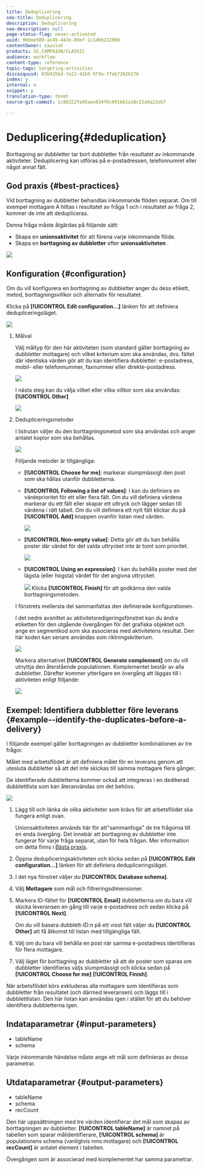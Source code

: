 ```yaml
---
title: Deduplicering
seo-title: Deduplicering
description: Deduplicering
seo-description: null
page-status-flag: never-activated
uuid: 90dee589-ac45-442e-89ef-1c14bb22200d
contentOwner: sauviat
products: SG_CAMPAIGN/CLASSIC
audience: workflow
content-type: reference
topic-tags: targeting-activities
discoiquuid: 83b915bd-7e23-41b5-9f9a-f7eb72026376
index: y
internal: n
snippet: y
translation-type: tm+mt
source-git-commit: 1c86322fa95aee024f6c691b61a10c21a9a22eb7

---
```



# Deduplicering{#deduplication}

Borttagning av dubbletter tar bort dubbletter från resultatet av inkommande aktiviteter. Deduplicering kan utföras på e-postadressen, telefonnumret eller något annat fält.

## God praxis {#best-practices}

Vid borttagning av dubbletter behandlas inkommande flöden separat. Om till exempel mottagare A hittas i resultatet av fråga 1 och i resultatet av fråga 2, kommer de inte att dedupliceras.

Denna fråga måste åtgärdas på följande sätt:

* Skapa en **unionsaktivitet** för att förena varje inkommande flöde.
* Skapa en **borttagning av dubbletter** efter **unionsaktiviteten** .

![](assets/dedup_bonnepratique.png)

## Konfiguration {#configuration}

Om du vill konfigurera en borttagning av dubbletter anger du dess etikett, metod, borttagningsvillkor och alternativ för resultatet.

Klicka på **[!UICONTROL Edit configuration...]** länken för att definiera dedupliceringsläget.

![](assets/s_user_segmentation_dedup_param.png)

1. Målval

   Välj måltyp för den här aktiviteten (som standard gäller borttagning av dubbletter mottagare) och vilket kriterium som ska användas, dvs. fältet där identiska värden gör att du kan identifiera dubbletter: e-postadress, mobil- eller telefonnummer, faxnummer eller direkte-postadress.

   ![](assets/s_user_segmentation_dedup_param2.png)

   I nästa steg kan du välja vilket eller vilka villkor som ska användas: **[!UICONTROL Other]**

   ![](assets/s_user_segmentation_dedup_param3.png)

1. Dedupliceringsmetoder

   I listrutan väljer du den borttagningsmetod som ska användas och anger antalet kopior som ska behållas.

   ![](assets/s_user_segmentation_dedup_param4.png)

   Följande metoder är tillgängliga:

   * **[!UICONTROL Choose for me]**: markerar slumpmässigt den post som ska hållas utanför dubbletterna.
   * **[!UICONTROL Following a list of values]**: I kan du definiera en värdeprioritet för ett eller flera fält. Om du vill definiera värdena markerar du ett fält eller skapar ett uttryck och lägger sedan till värdena i rätt tabell. Om du vill definiera ett nytt fält klickar du på **[!UICONTROL Add]** knappen ovanför listan med värden.

      ![](assets/s_user_segmentation_dedup_param5.png)

   * **[!UICONTROL Non-empty value]**: Detta gör att du kan behålla poster där värdet för det valda uttrycket inte är tomt som prioritet.

      ![](assets/s_user_segmentation_dedup_param6.png)

   * **[!UICONTROL Using an expression]**: I kan du behålla poster med det lägsta (eller högsta) värdet för det angivna uttrycket.

      ![](assets/s_user_segmentation_dedup_param7.png)
   Klicka **[!UICONTROL Finish]** för att godkänna den valda borttagningsmetoden.

   I fönstrets mellersta del sammanfattas den definierade konfigurationen.

   I det nedre avsnittet av aktivitetsredigeringsfönstret kan du ändra etiketten för den utgående övergången för det grafiska objektet och ange en segmentkod som ska associeras med aktivitetens resultat. Den här koden kan senare användas som riktningskriterium.

   ![](assets/s_user_segmentation_dedup_param8.png)

   Markera alternativet **[!UICONTROL Generate complement]** om du vill utnyttja den återstående populationen. Komplementet består av alla dubbletter. Därefter kommer ytterligare en övergång att läggas till i aktiviteten enligt följande:

   ![](assets/s_user_segmentation_dedup_param9.png)

## Exempel: Identifiera dubbletter före leverans {#example--identify-the-duplicates-before-a-delivery}

I följande exempel gäller borttagningen av dubbletter kombinationen av tre frågor.

Målet med arbetsflödet är att definiera målet för en leverans genom att utesluta dubbletter så att det inte skickas till samma mottagare flera gånger.

De identifierade dubbletterna kommer också att integreras i en dedikerad dubblettlista som kan återanvändas om det behövs.

![](assets/deduplication_example.png)

1. Lägg till och länka de olika aktiviteter som krävs för att arbetsflödet ska fungera enligt ovan.

   Unionsaktiviteten används här för att&quot;sammanfoga&quot; de tre frågorna till en enda övergång. Det innebär att borttagning av dubbletter inte fungerar för varje fråga separat, utan för hela frågan. Mer information om detta finns i [Bästa praxis](#best-practices).

1. Öppna dedupliceringsaktiviteten och klicka sedan på **[!UICONTROL Edit configuration...]** länken för att definiera dedupliceringsläget.
1. I det nya fönstret väljer du **[!UICONTROL Database schema]**.
1. Välj **Mottagare** som mål och filtreringsdimensioner.
1. Markera ID-fältet för **[!UICONTROL Email]** dubbletterna om du bara vill skicka leveransen en gång till varje e-postadress och sedan klicka på **[!UICONTROL Next]**.

   Om du vill basera dubblett-ID:n på ett visst fält väljer du **[!UICONTROL Other]** att få åtkomst till listan med tillgängliga fält.

1. Välj om du bara vill behålla en post när samma e-postadress identifieras för flera mottagare.
1. Välj läget för borttagning av dubbletter så att de poster som sparas om dubbletter identifieras väljs slumpmässigt och klicka sedan på **[!UICONTROL Choose for me]** **[!UICONTROL Finish]**.

När arbetsflödet körs exkluderas alla mottagare som identifieras som dubbletter från resultatet (och därmed leveransen) och läggs till i dubblettlistan. Den här listan kan användas igen i stället för att du behöver identifiera dubbletterna igen.

## Indataparametrar {#input-parameters}

* tableName
* schema

Varje inkommande händelse måste ange ett mål som definieras av dessa parametrar.

## Utdataparametrar {#output-parameters}

* tableName
* schema
* recCount

Den här uppsättningen med tre värden identifierar det mål som skapas av borttagningen av dubbletter. **[!UICONTROL tableName]** är namnet på tabellen som sparar målidentifierare, **[!UICONTROL schema]** är populationens schema (vanligtvis nms:mottagare) och **[!UICONTROL recCount]** är antalet element i tabellen.

Övergången som är associerad med komplementet har samma parametrar.
